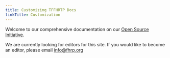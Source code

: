 ```yaml
---
title: Customizing TFFHRTP Docs
linkTitle: Customization
---
```


Welcome to our comprehensive documentation on our [Open Source Initiative](https://opensource.org/).

We are currently looking for editors for this site. If you would like to become an editor, please email [info@fhrp.org](https://opensource.org/)